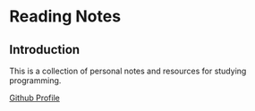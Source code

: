 # Reading Notes

## Introduction

This is a collection of personal notes and resources for studying programming.

[Github Profile](https://github.com/Hayden-Cleaver)